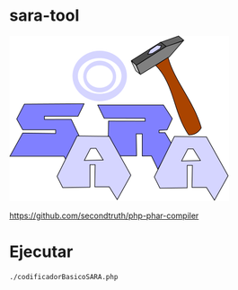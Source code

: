 # sara-tool

![SARA](./images/Logo%20SARA%20Tool.png)

https://github.com/secondtruth/php-phar-compiler

# Ejecutar
```
./codificadorBasicoSARA.php
```
